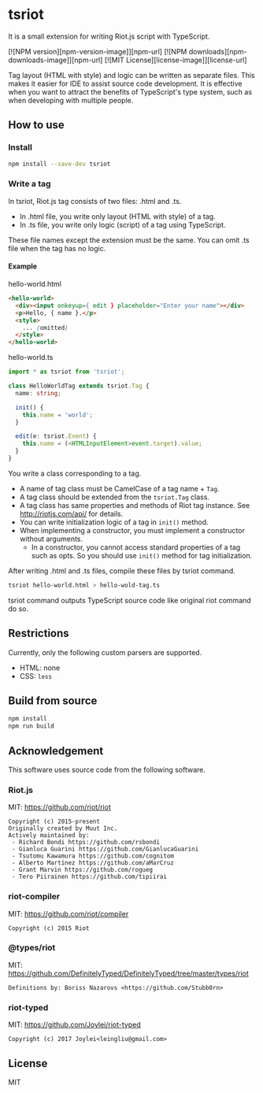 # tsriot
It is a small extension for writing Riot.js script with TypeScript.

[![NPM version][npm-version-image]][npm-url]
[![NPM downloads][npm-downloads-image]][npm-url]
[![MIT License][license-image]][license-url]

Tag layout (HTML with style) and logic can be written as separate files. This makes it easier for IDE to assist source code development.
It is effective when you want to attract the benefits of TypeScript's type system, such as when developing with multiple people.

## How to use

### Install
```sh
npm install --save-dev tsriot
```

### Write a tag
In tsriot, Riot.js tag consists of two files: .html and .ts.
- In .html file, you write only layout (HTML with style) of a tag.
- In .ts file, you write only logic (script) of a tag using TypeScript.

These file names except the extension must be the same.
You can omit .ts file when the tag has no logic.

#### Example
hello-world.html
```html
<hello-world>
  <div><input onkeyup={ edit } placeholder="Enter your name"></div>
  <p>Hello, { name }.</p>
  <style>
    ... (omitted)
  </style>
</hello-world>
```

hello-world.ts
```typescript
import * as tsriot from 'tsriot';

class HelloWorldTag extends tsriot.Tag {
  name: string;

  init() {
    this.name = 'world';
  }

  edit(e: tsriot.Event) {
    this.name = (<HTMLInputElement>event.target).value;
  }
}
```

You write a class corresponding to a tag.
- A name of tag class must be CamelCase of a tag name + `Tag`.
- A tag class should be extended from the `tsriot.Tag` class.
- A tag class has same properties and methods of Riot tag instance. See http://riotjs.com/api/ for details.
- You can write initialization logic of a tag in `init()` method.
- When implementing a constructor, you must implement a constructor without arguments.
  - In a constructor, you cannot access standard properties of a tag such as opts. So you should use `init()` method for tag initialization.

After writing .html and .ts files, compile these files by tsriot command.
```sh
tsriot hello-world.html > hello-wold-tag.ts
```

tsriot command outputs TypeScript source code like original riot command do so.

## Restrictions
Currently, only the following custom parsers are supported.
- HTML: none
- CSS: `less`

## Build from source
```sh
npm install
npm run build
```

## Acknowledgement
This software uses source code from the following software.

### Riot.js
MIT: https://github.com/riot/riot
```
Copyright (c) 2015-present
Originally created by Muut Inc.
Actively maintained by:
 - Richard Bondi https://github.com/rsbondi
 - Gianluca Guarini https://github.com/GianlucaGuarini
 - Tsutomu Kawamura https://github.com/cognitom
 - Alberto Martínez https://github.com/aMarCruz
 - Grant Marvin https://github.com/rogueg
 - Tero Piirainen https://github.com/tipiirai
```

### riot-compiler
MIT: https://github.com/riot/compiler
```
Copyright (c) 2015 Riot
```

### @types/riot
MIT: https://github.com/DefinitelyTyped/DefinitelyTyped/tree/master/types/riot
```
Definitions by: Boriss Nazarovs <https://github.com/Stubb0rn>
```

### riot-typed
MIT: https://github.com/Joylei/riot-typed
```
Copyright (c) 2017 Joylei<leingliu@gmail.com>
```

## License
MIT
